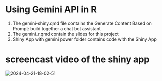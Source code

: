 # Using Gemini API in R 

1. The gemini-shiny.qmd file contains the Generate Content Based on Prompt: build together a chat bot assistant
2. The gemini_r.qmd contain the slides for this project
3. Shiny App with gemini power folder contains code with the Shiny App


# screencast video of the shiny app



![2024-04-21-18-02-51](https://github.com/KaraniWachira/gemini_in_R/assets/61309573/66c06e5d-c13a-4e56-865d-8412e11c12aa)
